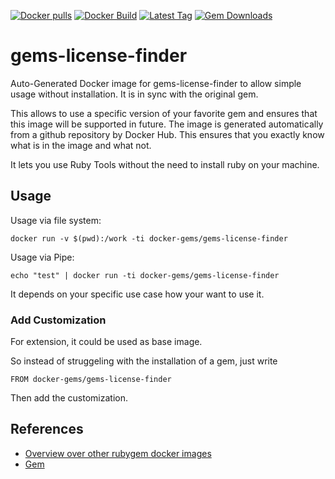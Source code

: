 [![Docker pulls](https://img.shields.io/docker/pulls/rubygem/gems-license-finder.svg)](https://hub.docker.com/r/rubygem/gems-license-finder/)
[![Docker Build](https://img.shields.io/docker/automated/rubygem/gems-license-finder.svg)](https://hub.docker.com/r/rubygem/gems-license-finder/)
[![Latest Tag](https://img.shields.io/github/tag/docker-rubygem/gems-license-finder.svg)](https://hub.docker.com/r/rubygem/gems-license-finder/)
[![Gem Downloads](https://img.shields.io/gem/dt/gems-license-finder.svg)](https://rubygems.org/gems/gems-license-finder/)
# gems-license-finder

Auto-Generated Docker image for gems-license-finder to allow simple usage without installation.
It is in sync with the original gem.

This allows to use a specific version of your favorite gem and ensures that this image will be supported in future.
The image is generated automatically from a github repository by Docker Hub.
This ensures that you exactly know what is in the image and what not.

It lets you use Ruby Tools without the need to install ruby on your machine.

## Usage

Usage via file system:

`docker run -v $(pwd):/work -ti docker-gems/gems-license-finder`

Usage via Pipe:

`echo "test" | docker run -ti docker-gems/gems-license-finder`

It depends on your specific use case how your want to use it.

### Add Customization

For extension, it could be used as base image.

So instead of struggeling with the installation of a gem, just write

`FROM docker-gems/gems-license-finder`

Then add the customization.

## References

 - [Overview over other rubygem docker images](https://github.com/thinkbot/docker-rubygem)
 - [Gem](https://rubygems.org/gems/gems-license-finder/)
